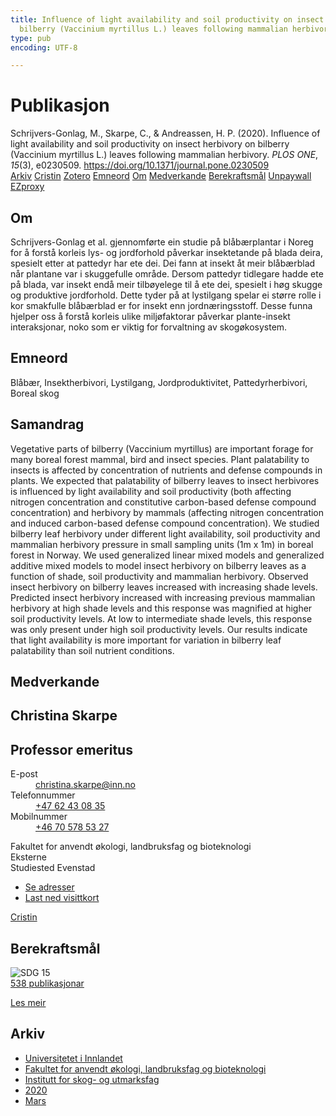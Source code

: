 ```yaml
---
title: Influence of light availability and soil productivity on insect herbivory on
  bilberry (Vaccinium myrtillus L.) leaves following mammalian herbivory
type: pub
encoding: UTF-8

---
```

<h1>Publikasjon</h1>
<article id="csl-bib-container-YHC8UMKS" class="csl-bib-container">
  <div class="csl-bib-body"> <div class="csl-entry">Schrijvers-Gonlag, M., Skarpe, C., &#38; Andreassen, H. P. (2020). Influence of light availability and soil productivity on insect herbivory on bilberry (Vaccinium myrtillus L.) leaves following mammalian herbivory. <i>PLOS ONE</i>, <i>15</i>(3), e0230509. <a href="https://doi.org/10.1371/journal.pone.0230509">https://doi.org/10.1371/journal.pone.0230509</a></div> </div>
  <div class="csl-bib-buttons">
    <a href="#taxonomy-article-YHC8UMKS" alt="archive" class="csl-bib-button">Arkiv</a>
    <a href="https://app.cristin.no/results/show.jsf?id=1804094" alt="Cristin" class="csl-bib-button">Cristin</a>
    <a href="http://zotero.org/groups/5881554/items/YHC8UMKS" alt="Zotero" class="csl-bib-button">Zotero</a>
    <a href="#keywords-article-YHC8UMKS" alt="keywords" class="csl-bib-button">Emneord</a>
    <a href="#about-article-YHC8UMKS" alt="about_pub" class="csl-bib-button">Om</a>
    <a href="#contributors-article-YHC8UMKS" alt="contributors" class="csl-bib-button">Medverkande</a>
    <a href="#sdg-article-YHC8UMKS" alt="sdg" class="csl-bib-button">Berekraftsmål</a>
    <a href="https://journals.plos.org/plosone/article/file?id=10.1371/journal.pone.0230509&amp;type=printable" alt="Unpaywall" class="csl-bib-button">Unpaywall</a>
    <a href="https://journals.plos.org/plosone/article/file?id=10.1371/journal.pone.0230509&amp;type=printable" alt="EZproxy" class="csl-bib-button">EZproxy</a>
  </div>
  <div id="csl-bib-meta-container-YHC8UMKS"></div>
</article>
<div id="csl-bib-meta-YHC8UMKS" class="csl-bib-meta">
  <article id="about-article-YHC8UMKS" class="about_pub-article">
    <h1>Om</h1>
    Schrijvers-Gonlag et al. gjennomførte ein studie på blåbærplantar i Noreg for å forstå korleis lys- og jordforhold påverkar insektetande på blada deira, spesielt etter at pattedyr har ete dei. Dei fann at insekt åt meir blåbærblad når plantane var i skuggefulle område. Dersom pattedyr tidlegare hadde ete på blada, var insekt endå meir tilbøyelege til å ete dei, spesielt i høg skugge og produktive jordforhold. Dette tyder på at lystilgang spelar ei større rolle i kor smakfulle blåbærblad er for insekt enn jordnæringsstoff. Desse funna hjelper oss å forstå korleis ulike miljøfaktorar påverkar plante-insekt interaksjonar, noko som er viktig for forvaltning av skogøkosystem.
  </article>
  <article id="keywords-article-YHC8UMKS" class="keywords-article">
    <h1>Emneord</h1>
    Blåbær, Insektherbivori, Lystilgang, Jordproduktivitet, Pattedyrherbivori, Boreal skog
  </article>
  <article id="abstract-article-YHC8UMKS" class="abstract-article">
    <h1>Samandrag</h1>
    Vegetative parts of bilberry (Vaccinium myrtillus) are important forage for many boreal forest mammal, bird and insect species. Plant palatability to insects is affected by concentration of nutrients and defense compounds in plants. We expected that palatability of bilberry leaves to insect herbivores is influenced by light availability and soil productivity (both affecting nitrogen concentration and constitutive carbon-based defense compound concentration) and herbivory by mammals (affecting nitrogen concentration and induced carbon-based defense compound concentration). We studied bilberry leaf herbivory under different light availability, soil productivity and mammalian herbivory pressure in small sampling units (1m x 1m) in boreal forest in Norway. We used generalized linear mixed models and generalized additive mixed models to model insect herbivory on bilberry leaves as a function of shade, soil productivity and mammalian herbivory. Observed insect herbivory on bilberry leaves increased with increasing shade levels. Predicted insect herbivory increased with increasing previous mammalian herbivory at high shade levels and this response was magnified at higher soil productivity levels. At low to intermediate shade levels, this response was only present under high soil productivity levels. Our results indicate that light availability is more important for variation in bilberry leaf palatability than soil nutrient conditions.
  </article>
  <article id="contributors-article-YHC8UMKS" class="contributors-article">
    <h1>Medverkande</h1>
    <div class="personas"> <div class="vrtx-hinn-person-card"> <div class="photo"> <i class="lar la-user-circle missing-person"></i> </div> <div class="info"> <hgroup><h1>Christina Skarpe</h1> <h2>Professor emeritus</h2> </hgroup><dl> <dt>E-post</dt> <dd> <a href="mailto:christina.skarpe@inn.no">christina.skarpe@inn.no</a> </dd> <dt>Telefonnummer</dt> <dd><a href="tel:+4762430835"> +47 62 43 08 35 </a></dd> <dt>Mobilnummer</dt> <dd><a href="tel:+46705785327"> +46 70 578 53 27 </a></dd> </dl> <p> Fakultet for anvendt økologi, landbruksfag og bioteknologi<br> Eksterne<br> Studiested Evenstad </p> <ul class="vrtx-hinn-links"> <li><a href="https://www.inn.no/finn-en-ansatt/christina-skarpe.html#vrtx-hinn-addresses">Se adresser</a></li> <li><a href="https://www.inn.no/finn-en-ansatt/christina-skarpe.html?vrtx=vcf">Last ned visittkort</a></li> </ul> </div> </div> <a href="https://app.cristin.no/persons/show.jsf?id=328270" alt="Cristin URL" class="personas-cristin">Cristin</a> </div>
  </article>
  <article id="sdg-article-YHC8UMKS" class="sdg-article">
    <h1>Berekraftsmål</h1>
    <div class="sdg-container"><div id="sdg15" class="sdg">
        <img src="{{< params subfolder >}}images/sdg/sdg15_nn.png" class="image" alt="SDG 15">
        <div class="sdg-overlay">
          <a href="/nn/archive/?key=?sdg=15#archive" class="sdg-publication-count"><span>538</span> publikasjonar</a>
          <p><a href="https://fn.no/om-fn/fns-baerekraftsmaal/livet-paa-land?lang=nno-NO" class="sdg-read-more">Les meir</a></p>
        </div>
      </div></div>
  </article>
  <article id="taxonomy-article-YHC8UMKS" class="taxonomy-article">
    <h1>Arkiv</h1>
    <ul>
      <li>
        <a href="/nn/archive/?key=3DCRN523">Universitetet i Innlandet</a>
      </li>
      <li>
        <a href="/nn/archive/?key=T77LXH6D">Fakultet for anvendt økologi, landbruksfag og bioteknologi</a>
      </li>
      <li>
        <a href="/nn/archive/?key=7TRARPE3">Institutt for skog- og utmarksfag</a>
      </li>
      <li>
        <a href="/nn/archive/?key=7DUBQ66V">2020</a>
      </li>
      <li>
        <a href="/nn/archive/?key=VWSEJTZR">Mars</a>
      </li>
    </ul>
  </article>
</div>
